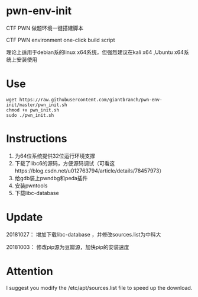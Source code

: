 # pwn-env-init

CTF PWN 做题环境一键搭建脚本

CTF PWN environment one-click build script

理论上适用于debian系的linux x64系统，但强烈建议在kali x64 ,Ubuntu x64系统上安装使用


# Use

```
wget https://raw.githubusercontent.com/giantbranch/pwn-env-init/master/pwn_init.sh
chmod +x pwn_init.sh
sudo ./pwn_init.sh
```

# Instructions

1. 为64位系统提供32位运行环境支撑
2. 下载了libc6的源码，方便源码调试（可看这https://blog.csdn.net/u012763794/article/details/78457973）
3. 给gdb装上pwndbg和peda插件
4. 安装pwntools
5. 下载libc-database

# Update

20181027：	增加下载libc-database	，并修改sources.list为中科大

20181003：	修改pip源为豆瓣源，加快pip的安装速度

# Attention

I suggest you modify the /etc/apt/sources.list file to speed up the download.
